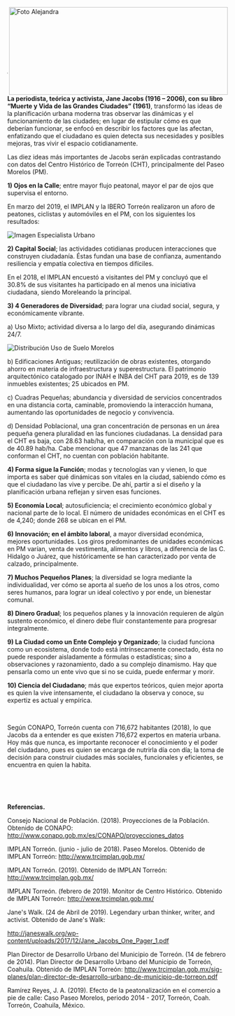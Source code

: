 <p>
   <a title="ir a Otras Publicaciones" href="http://www.trcimplan.gob.mx/autores/alejandra-martinez-aviles.html"><img class="img-responsive contenido-imagen" src="../imagenes/128/arq-alejandra-martinez-aviles-top2.png" align="right" alt="Foto Alejandra" width="500" height="200"></a>

</p>

</br></br></br></br></br></br></br></br>

---

**La periodista, teórica y activista, Jane Jacobs (1916 – 2006), con su libro “Muerte y Vida de las Grandes Ciudades” (1961)**, transformó las ideas de la planificación urbana moderna tras observar las dinámicas y el funcionamiento de las ciudades; en lugar de estipular cómo es que deberían funcionar, se enfocó en describir los factores que las afectan, enfatizando que el ciudadano es quien detecta sus necesidades y posibles mejoras, tras vivir el espacio cotidianamente.

Las diez ideas más importantes de Jacobs serán explicadas contrastando con datos del Centro Histórico de Torreón (CHT), principalmente del Paseo Morelos (PM).

**1) Ojos en la Calle**; entre mayor flujo peatonal, mayor el par de ojos que supervisa el entorno.

En marzo del 2019, el IMPLAN y la IBERO Torreón realizaron un aforo de peatones, ciclistas y automóviles en el PM, con los siguientes los resultados:

<img class="img-responsive" src="el-ciudadano-como-especialista-urbano-abril2019/ima01.jpg" alt="Imagen Especialista Urbano">

**2) Capital Social**; las actividades cotidianas producen interacciones que construyen ciudadanía. Éstas fundan una base de confianza, aumentando resiliencia y empatía colectiva en tiempos difíciles.

En el 2018, el IMPLAN encuestó a visitantes del PM y concluyó que el 30.8% de sus visitantes ha participado en al menos una iniciativa ciudadana, siendo Moreleando la principal.

**3) 4 Generadores de Diversidad**; para lograr una ciudad social, segura, y económicamente vibrante.

a) Uso Mixto; actividad diversa a lo largo del día, asegurando dinámicas 24/7.

<img class="img-responsive" src="el-ciudadano-como-especialista-urbano-abril2019/ima02.png" alt="Distribución Uso de Suelo Morelos">

b) Edificaciones Antiguas; reutilización de obras existentes, otorgando ahorro en materia de infraestructura y superestructura. El patrimonio arquitectónico catalogado por INAH e INBA del CHT para 2019, es de 139 inmuebles existentes; 25 ubicados en PM.

c) Cuadras Pequeñas; abundancia y diversidad de servicios concentrados en una distancia corta, caminable, promoviendo la interacción humana, aumentando las oportunidades de negocio y convivencia.

d) Densidad Poblacional, una gran concentración de personas en un área pequeña genera pluralidad en las funciones ciudadanas. La densidad para el CHT es baja, con 28.63 hab/ha, en comparación con la municipal que es de 40.89 hab/ha. Cabe mencionar que 47 manzanas de las 241 que conforman el CHT, no cuentan con población habitante.

**4) Forma sigue la Función**; modas y tecnologías van y vienen, lo que importa es saber qué dinámicas son vitales en la ciudad, sabiendo cómo es que el ciudadano las vive y percibe. De ahí, partir a si el diseño y la planificación urbana reflejan y sirven esas funciones.

**5) Economía Local**; autosuficiencia; el crecimiento económico global y nacional parte de lo local. El número de unidades económicas en el CHT es de 4,240; donde 268 se ubican en el PM.

**6) Innovación; en el ámbito laboral**, a mayor diversidad económica, mejores oportunidades. Los giros predominantes de unidades económicas en PM varían, venta de vestimenta, alimentos y libros, a diferencia de las C. Hidalgo o Juárez, que históricamente se han caracterizado por venta de calzado, principalmente.

**7) Muchos Pequeños Planes**; la diversidad se logra mediante la individualidad, ver cómo se aporta al sueño de los unos a los otros, como seres humanos, para lograr un ideal colectivo y por ende, un bienestar comunal.

**8) Dinero Gradual**; los pequeños planes y la innovación requieren de algún sustento económico, el dinero debe fluir constantemente para progresar integralmente.

**9) La Ciudad como un Ente Complejo y Organizado**; la ciudad funciona como un ecosistema, donde todo está intrínsecamente conectado, ésta no puede responder aisladamente a fórmulas o estadísticas; sino a observaciones y razonamiento, dado a su complejo dinamismo. Hay que pensarla como un ente vivo que si no se cuida, puede enfermar y morir.

**10) Ciencia del Ciudadano**; más que expertos teóricos, quien mejor aporta es quien la vive intensamente, el ciudadano la observa y conoce, su expertiz es actual y empírica.

</br>

Según CONAPO, Torreón cuenta con 716,672 habitantes (2018), lo que Jacobs da a entender es que existen 716,672 expertos en materia urbana. Hoy más que nunca, es importante reconocer el conocimiento y el poder del ciudadano, pues es quien se encarga de nutrirla día con día; la toma de decisión para construir ciudades más sociales, funcionales y eficientes, se encuentra en quien la habita.

</br></br></br>

**Referencias.**

Consejo Nacional de Población. (2018). Proyecciones de la Población. Obtenido de CONAPO: http://www.conapo.gob.mx/es/CONAPO/proyecciones_datos

IMPLAN Torreón. (junio - julio de 2018). Paseo Morelos. Obtenido de IMPLAN Torreón: http://www.trcimplan.gob.mx/

IMPLAN Torreón. (2019). Obtenido de IMPLAN Torreón: http://www.trcimplan.gob.mx/

IMPLAN Torreón. (febrero de 2019). Monitor de Centro Histórico. Obtenido de IMPLAN Torreón: http://www.trcimplan.gob.mx/

Jane's Walk. (24 de Abril de 2019). Legendary urban thinker, writer, and activist. Obtenido de Jane's Walk:

http://janeswalk.org/wp-content/uploads/2017/12/Jane_Jacobs_One_Pager_1.pdf

Plan Director de Desarrollo Urbano del Municipio de Torreón. (14 de febrero de 2014). Plan Director de Desarrollo Urbano del Municipio de Torreón, Coahuila. Obtenido de IMPLAN Torreón: http://www.trcimplan.gob.mx/sig-planes/plan-director-de-desarrollo-urbano-de-municipio-de-torreon.pdf

Ramírez Reyes, J. A. (2019). Efecto de la peatonalización en el comercio a pie de calle: Caso Paseo Morelos, periodo 2014 - 2017, Torreón, Coah. Torreón, Coahuila, México.
